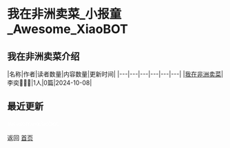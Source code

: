 # 我在非洲卖菜_小报童_Awesome_XiaoBOT

## 我在非洲卖菜介绍
>   
  


|名称|作者|读者数量|内容数量|更新时间|
|---|---|---|---|---|---|
|[我在非洲卖菜](https://xiaobot.net/p/africa?refer=0b133df9-27dc-423b-8101-639049001c13)|李奕👩🏻‍🌾|1人|0篇|2024-10-08|

## 最近更新



<a href="https://github.com/Reno9527/awesome-xiaobot" style="color: white; text-decoration: none;">awesome-xiaobot</a>

返回 [首页](../README.md)

